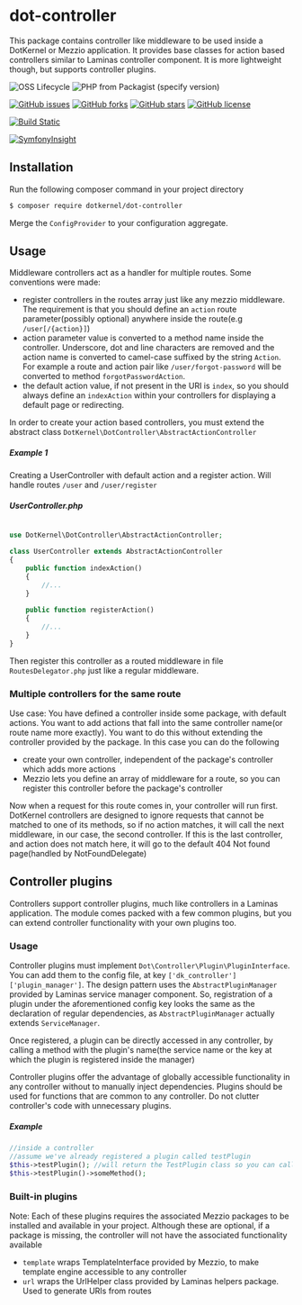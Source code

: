 # dot-controller

This package contains controller like middleware to be used inside a DotKernel or Mezzio application. It provides base classes for action based controllers similar to Laminas controller component. It is more lightweight though, but supports controller plugins.

![OSS Lifecycle](https://img.shields.io/osslifecycle/dotkernel/dot-controller)
![PHP from Packagist (specify version)](https://img.shields.io/packagist/php-v/dotkernel/dot-controller/3.4.1)

[![GitHub issues](https://img.shields.io/github/issues/dotkernel/dot-controller)](https://github.com/dotkernel/dot-controller/issues)
[![GitHub forks](https://img.shields.io/github/forks/dotkernel/dot-controller)](https://github.com/dotkernel/dot-controller/network)
[![GitHub stars](https://img.shields.io/github/stars/dotkernel/dot-controller)](https://github.com/dotkernel/dot-controller/stargazers)
[![GitHub license](https://img.shields.io/github/license/dotkernel/dot-controller)](https://github.com/dotkernel/dot-controller/blob/3.0/LICENSE.md)

[![Build Static](https://github.com/dotkernel/dot-controller/actions/workflows/static-analysis.yml/badge.svg?branch=3.0)](https://github.com/dotkernel/dot-controller/actions/workflows/static-analysis.yml)

[![SymfonyInsight](https://insight.symfony.com/projects/c4aac671-40d7-4590-b1fa-b3e46a1e3f43/big.svg)](https://insight.symfony.com/projects/c4aac671-40d7-4590-b1fa-b3e46a1e3f43)

## Installation

Run the following composer command in your project directory
```bash
$ composer require dotkernel/dot-controller
```
Merge the `ConfigProvider` to your configuration aggregate.

## Usage

Middleware controllers act as a handler for multiple routes. Some conventions were made:
- register controllers in the routes array just like any mezzio middleware. The requirement is that you should define an `action` route parameter(possibly optional) anywhere inside the route(e.g `/user[/{action}]`)
- action parameter value is converted to a method name inside the controller. Underscore, dot and line characters are removed and the action name is converted to camel-case suffixed by the string `Action`. For example a route and action pair like `/user/forgot-password` will be converted to method `forgotPasswordAction`.
- the default action value, if not present in the URI is `index`, so you should always define an `indexAction` within your controllers for displaying a default page or redirecting.

In order to create your action based controllers, you must extend the abstract class `DotKernel\DotController\AbstractActionController`

##### Example 1
Creating a UserController with default action and a register action. Will handle routes `/user` and `/user/register`

##### UserController.php
```php

use DotKernel\DotController\AbstractActionController;

class UserController extends AbstractActionController
{
    public function indexAction()
    {
        //...
    }
    
    public function registerAction()
    {
        //...
    }
}
```

Then register this controller as a routed middleware in file `RoutesDelegator.php` just like a regular middleware.

### Multiple controllers for the same route

Use case: You have defined a controller inside some package, with default actions. You want to add actions that fall into the same controller name(or route name more exactly). You want to do this without extending the controller provided by the package. In this case you can do the following
- create your own controller, independent of the package's controller which adds more actions
- Mezzio lets you define an array of middleware for a route, so you can register this controller before the package's controller

Now when a request for this route comes in, your controller will run first. DotKernel controllers are designed to ignore requests that cannot be matched to one of its methods, so if no action matches, it will call the next middleware, in our case, the second controller. 
If this is the last controller, and action does not match here, it will go to the default 404 Not found page(handled by NotFoundDelegate)

## Controller plugins

Controllers support controller plugins, much like controllers in a Laminas application. The module comes packed with a few common plugins, but you can extend controller functionality with your own plugins too.

### Usage

Controller plugins must implement `Dot\Controller\Plugin\PluginInterface`. You can add them to the config file, at key `['dk_controller']['plugin_manager']`. The design pattern uses the `AbstractPluginManager` provided by Laminas service manager component. So, registration of a plugin under the aforementioned config key looks the same as the declaration of regular dependencies, as `AbstractPluginManager` actually extends `ServiceManager`.

Once registered, a plugin can be directly accessed in any controller, by calling a method with the plugin's name(the service name or the key at which the plugin is registered inside the manager)

Controller plugins offer the advantage of globally accessible functionality in any controller without to manually inject dependencies. Plugins should be used for functions that are common to any controller. Do not clutter controller's code with unnecessary plugins.

##### Example
```php
//inside a controller
//assume we've already registered a plugin called testPlugin
$this->testPlugin(); //will return the TestPlugin class so you can call any public defined method on it
$this->testPlugin()->someMethod();
```

### Built-in plugins
Note: Each of these plugins requires the associated Mezzio packages to be installed and available in your project.
Although these are optional, if a package is missing, the controller will not have the associated functionality available

- `template` wraps TemplateInterface provided by Mezzio, to make template engine accessible to any controller
- `url` wraps the UrlHelper class provided by Laminas helpers package. Used to generate URIs from routes
